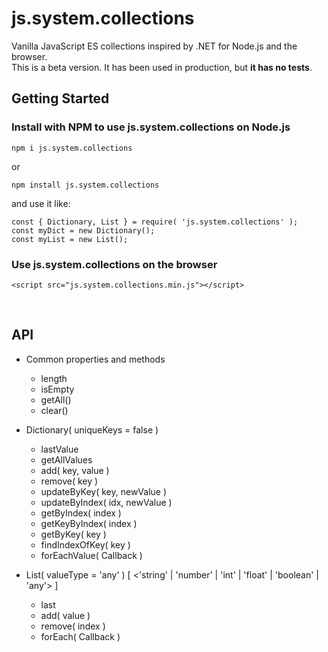 ﻿# js.system.collections

Vanilla JavaScript ES collections inspired by .NET for Node.js and the browser. <br>
This is a beta version. It has been used in production, but **it has no tests**.

## Getting Started

### Install with NPM to use js.system.collections on Node.js


```
npm i js.system.collections
```
or


```
npm install js.system.collections
```

and use it like:

```
const { Dictionary, List } = require( 'js.system.collections' );
const myDict = new Dictionary();
const myList = new List();
```

### Use js.system.collections on the browser

```
<script src="js.system.collections.min.js"></script>
```

&nbsp;

## API

- Common properties and methods
  - length
  - isEmpty
  - getAll()
  - clear()

- Dictionary( uniqueKeys = false )
  - lastValue
  - getAllValues
  - add( key, value )
  - remove( key )
  - updateByKey( key, newValue )
  - updateByIndex( idx, newValue )
  - getByIndex( index )
  - getKeyByIndex( index )
  - getByKey( key )
  - findIndexOfKey( key )
  - forEachValue( Callback )

- List( valueType = 'any' ) [ <'string' | 'number' | 'int' | 'float' | 'boolean' | 'any'> ]
  - last
  - add( value )
  - remove( index )
  - forEach( Callback )
